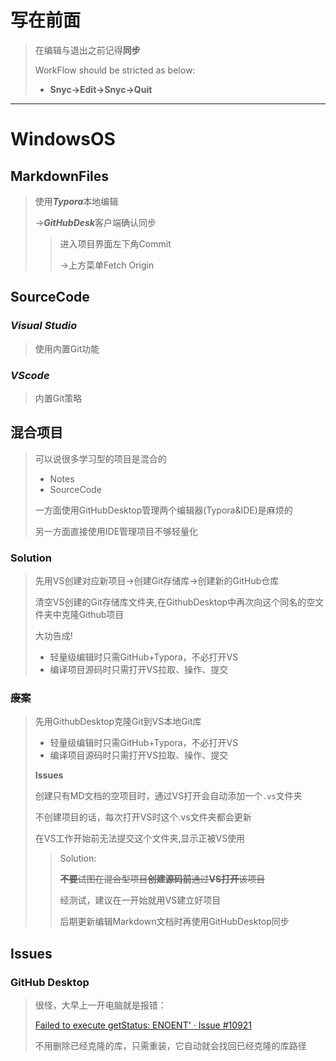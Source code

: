 # 写在前面

> 在编辑与退出之前记得**同步**
>
> WorkFlow should be stricted as below:
>
> - **Snyc->Edit->Snyc->Quit**

***

# WindowsOS

## MarkdownFiles

>  使用***Typora***本地编辑
>
>  ->***GitHubDesk***客户端确认同步
>
>  > 进入项目界面左下角Commit
>  >
>  > ->上方菜单Fetch Origin

## SourceCode

### *Visual Studio*

> 使用内置Git功能

### *VScode*

> 内置Git策略

## 混合项目

> 可以说很多学习型的项目是混合的
>
> - Notes
> - SourceCode
>
> 一方面使用GitHubDesktop管理两个编辑器(Typora&IDE)是麻烦的
>
> 另一方面直接使用IDE管理项目不够轻量化

### Solution

> 先用VS创建对应新项目->创建Git存储库->创建新的GitHub仓库
>
> 清空VS创建的Git存储库文件夹,在GithubDesktop中再次向这个同名的空文件夹中克隆Github项目
>
> 大功告成!
>
> - 轻量级编辑时只需GitHub+Typora，不必打开VS
> - 编译项目源码时只需打开VS拉取、操作、提交

### ~~废案~~

> 先用GithubDesktop克隆Git到VS本地Git库
>
> - 轻量级编辑时只需GitHub+Typora，不必打开VS
> - 编译项目源码时只需打开VS拉取、操作、提交
>
> 
>
> **Issues**
>
>  创建只有MD文档的空项目时，通过VS打开会自动添加一个`.vs`文件夹
>
>  不创建项目的话，每次打开VS时这个.vs文件夹都会更新
>
>  在VS工作开始前无法提交这个文件夹,显示正被VS使用
>
>  > Solution:
>  >
>  > ~~**不要**试图在混合型项目**创建源码前**通过**VS打开**该项目~~
>  >
>  > 经测试，建议在一开始就用VS建立好项目
>  >
>  > 后期更新编辑Markdown文档时再使用GitHubDesktop同步

## Issues

### GitHub Desktop

> 很怪，大早上一开电脑就是报错：
>
> [Failed to execute getStatus: ENOENT' · Issue #10921](https://github.com/desktop/desktop/issues/10921)
>
> 不用删除已经克隆的库，只需重装，它自动就会找回已经克隆的库路径
